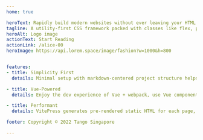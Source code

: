 ```yaml
---
home: true

heroText: Rapidly build modern websites without ever leaving your HTML.
tagline: A utility-first CSS framework packed with classes like flex, pt-4, text-center and rotate-90 that can be composed to build any design, directly in your markup.
heroAlt: Logo image
actionText: Start Reading
actionLink: /alice-00
heroImage: https://api.lorem.space/image/fashion?w=1000&h=800


features:
- title: Simplicity First
  details: Minimal setup with markdown-centered project structure helps you focus on writing.

- title: Vue-Powered
  details: Enjoy the dev experience of Vue + webpack, use Vue components in markdown, and develop custom themes with Vue.

- title: Performant
  details: VitePress generates pre-rendered static HTML for each page, and runs as an SPA once a page is loaded.

footer: Copyright © 2022 Tango Singapore

---
```



